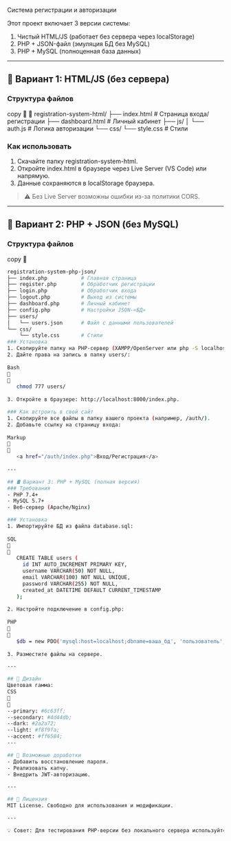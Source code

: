  Система регистрации и авторизации  

Этот проект включает 3 версии системы:  
1. Чистый HTML/JS (работает без сервера через localStorage)  
2. PHP + JSON-файл (эмуляция БД без MySQL)  
3. PHP + MySQL (полноценная база данных)  

---

## 🚀 Вариант 1: HTML/JS (без сервера)  
### Структура файлов  
copy


registration-system-html/
├── index.html          # Страница входа/регистрации
├── dashboard.html      # Личный кабинет
├── js/
│   └── auth.js         # Логика авторизации
└── css/
    └── style.css       # Стили
### Как использовать  
1. Скачайте папку registration-system-html.  
2. Откройте index.html в браузере через Live Server (VS Code) или напрямую.  
3. Данные сохраняются в localStorage браузера.  

> ⚠️ Без Live Server возможны ошибки из-за политики CORS.  

---

## 🐘 Вариант 2: PHP + JSON (без MySQL)  
### Структура файлов  
copy

```bash
registration-system-php-json/
├── index.php           # Главная страница
├── register.php        # Обработчик регистрации
├── login.php           # Обработчик входа
├── logout.php          # Выход из системы
├── dashboard.php       # Личный кабинет
├── config.php          # Настройки JSON-«БД»
├── users/
│   └── users.json      # Файл с данными пользователей
└── css/
    └── style.css       # Стили
### Установка  
1. Скопируйте папку на PHP-сервер (XAMPP/OpenServer или php -S localhost:8000).  
2. Дайте права на запись в папку users/:  
  
Bash


   chmod 777 users/
   
3. Откройте в браузере: http://localhost:8000/index.php.  

### Как встроить в свой сайт  
1. Скопируйте все файлы в папку вашего проекта (например, /auth/).  
2. Добавьте ссылку на страницу входа:  
  
Markup


   <a href="/auth/index.php">Вход/Регистрация</a>
   
---

## 🛢️ Вариант 3: PHP + MySQL (полная версия)  
### Требования  
- PHP 7.4+  
- MySQL 5.7+  
- Веб-сервер (Apache/Nginx)  

### Установка  
1. Импортируйте БД из файла database.sql:  
  
SQL


   CREATE TABLE users (
     id INT AUTO_INCREMENT PRIMARY KEY,
     username VARCHAR(50) NOT NULL,
     email VARCHAR(100) NOT NULL UNIQUE,
     password VARCHAR(255) NOT NULL,
     created_at DATETIME DEFAULT CURRENT_TIMESTAMP
   );
   
2. Настройте подключение в config.php:  
  
PHP


   $db = new PDO('mysql:host=localhost;dbname=ваша_бд', 'пользователь', 'пароль');
   
3. Разместите файлы на сервере.  

---

## 🎨 Дизайн  
Цветовая гамма:  
CSS


--primary: #6c63ff;
--secondary: #4d44db;
--dark: #2a2a72;
--light: #f8f9fa;
--accent: #ff6584;
---

## 🔧 Возможные доработки  
- Добавить восстановление пароля.  
- Реализовать капчу.  
- Внедрить JWT-авторизацию.  

---

## 📜 Лицензия  
MIT License. Свободно для использования и модификации.  

---

💡 Совет: Для тестирования PHP-версии без локального сервера используйте [XAMPP](https://www.apachefriends.org/) или [OpenServer](https://ospanel.io/).  
